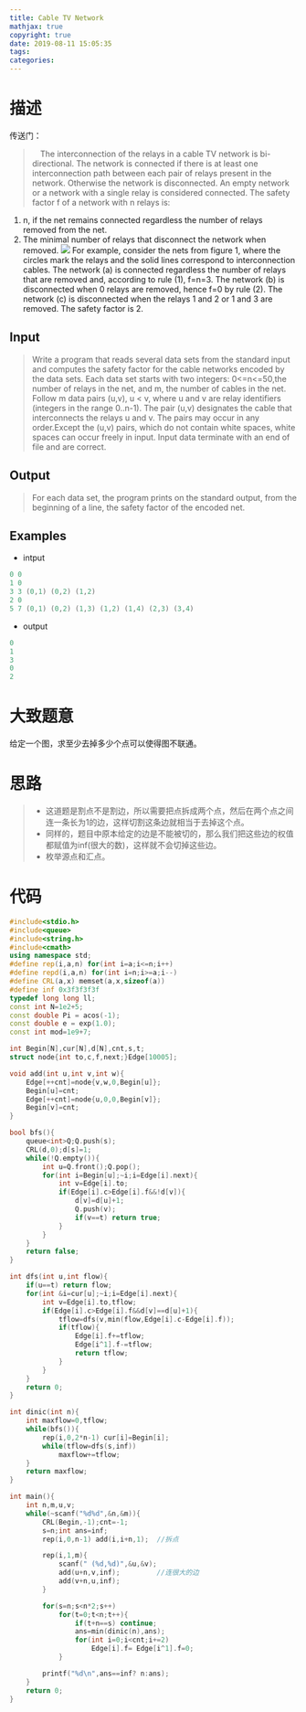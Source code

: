 ```yaml
---
title: Cable TV Network
mathjax: true
copyright: true
date: 2019-08-11 15:05:35
tags:
categories:
---
```

# 描述
传送门：[]()

>&emsp;The interconnection of the relays in a cable TV network is bi-directional. The network is connected if there is at least one interconnection path between each pair of relays present in the network. Otherwise the network is disconnected. An empty network or a network with a single relay is considered connected. The safety factor f of a network with n relays is: 
1. n, if the net remains connected regardless the number of relays removed from the net. 
2. The minimal number of relays that disconnect the network when removed. 
![](http://poj.org/images/1966_1.jpg)
For example, consider the nets from figure 1, where the circles mark the relays and the solid lines correspond to interconnection cables. The network (a) is connected regardless the number of relays that are removed and, according to rule (1), f=n=3. The network (b) is disconnected when 0 relays are removed, hence f=0 by rule (2). The network (c) is disconnected when the relays 1 and 2 or 1 and 3 are removed. The safety factor is 2.

<!--more-->
## Input
> Write a program that reads several data sets from the standard input and computes the safety factor for the cable networks encoded by the data sets. Each data set starts with two integers: 0<=n<=50,the number of relays in the net, and m, the number of cables in the net. Follow m data pairs (u,v), u < v, where u and v are relay identifiers (integers in the range 0..n-1). The pair (u,v) designates the cable that interconnects the relays u and v. The pairs may occur in any order.Except the (u,v) pairs, which do not contain white spaces, white spaces can occur freely in input. Input data terminate with an end of file and are correct.

## Output
> For each data set, the program prints on the standard output, from the beginning of a line, the safety factor of the encoded net.

## Examples
* intput
```c++
0 0
1 0
3 3 (0,1) (0,2) (1,2)
2 0
5 7 (0,1) (0,2) (1,3) (1,2) (1,4) (2,3) (3,4)
```
* output
```c++
0
1
3
0
2
```

# 大致题意
给定一个图，求至少去掉多少个点可以使得图不联通。

# 思路
>* 这道题是割点不是割边，所以需要把点拆成两个点，然后在两个点之间连一条长为1的边，这样切割这条边就相当于去掉这个点。
>* 同样的，题目中原本给定的边是不能被切的，那么我们把这些边的权值都赋值为inf(很大的数)，这样就不会切掉这些边。
>* 枚举源点和汇点。

# 代码
```c++
#include<stdio.h>
#include<queue>
#include<string.h>
#include<cmath>
using namespace std;
#define rep(i,a,n) for(int i=a;i<=n;i++)
#define repd(i,a,n) for(int i=n;i>=a;i--)
#define CRL(a,x) memset(a,x,sizeof(a))
#define inf 0x3f3f3f3f
typedef long long ll;
const int N=1e2+5;
const double Pi = acos(-1);
const double e = exp(1.0);
const int mod=1e9+7;

int Begin[N],cur[N],d[N],cnt,s,t;
struct node{int to,c,f,next;}Edge[10005];

void add(int u,int v,int w){
    Edge[++cnt]=node{v,w,0,Begin[u]};
    Begin[u]=cnt;
    Edge[++cnt]=node{u,0,0,Begin[v]};
    Begin[v]=cnt;
}

bool bfs(){
    queue<int>Q;Q.push(s);
    CRL(d,0);d[s]=1;
    while(!Q.empty()){
        int u=Q.front();Q.pop();
        for(int i=Begin[u];~i;i=Edge[i].next){
            int v=Edge[i].to;
            if(Edge[i].c>Edge[i].f&&!d[v]){
                d[v]=d[u]+1;
                Q.push(v);
                if(v==t) return true;
            }
        }
    }
    return false;
}

int dfs(int u,int flow){
    if(u==t) return flow;
    for(int &i=cur[u];~i;i=Edge[i].next){
        int v=Edge[i].to,tflow;
        if(Edge[i].c>Edge[i].f&&d[v]==d[u]+1){
            tflow=dfs(v,min(flow,Edge[i].c-Edge[i].f));
            if(tflow){
                Edge[i].f+=tflow;
                Edge[i^1].f-=tflow;
                return tflow;
            }
        }
    }
    return 0;
}

int dinic(int n){
    int maxflow=0,tflow;
    while(bfs()){
        rep(i,0,2*n-1) cur[i]=Begin[i];
        while(tflow=dfs(s,inf))
            maxflow+=tflow;
    }
    return maxflow;
}

int main(){
    int n,m,u,v;
    while(~scanf("%d%d",&n,&m)){
        CRL(Begin,-1);cnt=-1;
        s=n;int ans=inf;
        rep(i,0,n-1) add(i,i+n,1);  //拆点

        rep(i,1,m){
            scanf(" (%d,%d)",&u,&v);
            add(u+n,v,inf);         //连很大的边
            add(v+n,u,inf);
        }

        for(s=n;s<n*2;s++)
            for(t=0;t<n;t++){
                if(t+n==s) continue;
                ans=min(dinic(n),ans);
                for(int i=0;i<cnt;i+=2)
                    Edge[i].f= Edge[i^1].f=0;
            }

        printf("%d\n",ans==inf? n:ans);
    }
    return 0;
}

```
